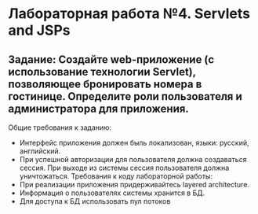 # Лабораторная работа №4. Servlets and JSPs

## Задание: Создайте web-приложение (с использование технологии Servlet), позволяющее бронировать номера в гостинице. Определите роли пользователя и администратора для приложения.
Общие требования к заданию:
- Интерфейс приложения должен быль локализован, языки: русский, 
английский.
- При успешной авторизации для пользователя должна создаваться сессия. При 
выходе из системы сессия пользователя должна уничтожаться.
Требования к коду лабораторной работы:
- При реализации приложения придерживайтесь layered architecture.
- Информация о пользователях системы хранится в БД.
- Для доступа к БД использовать пул потоков
